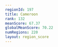 ```yaml
---
regionId: 197
title: Cameroon
rank: 132
meanScore: 67.37
globalMeanScore: 70.22
numRegions: 220
layout: region_score
---
```

